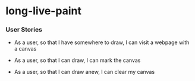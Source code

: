 # long-live-paint

### User Stories ###

* As a user,
so that I have somewhere to draw,
I can visit a webpage with a canvas

* As a user,
so that I can draw,
I can mark the canvas

* As a user,
so that I can draw anew,
I can clear my canvas
